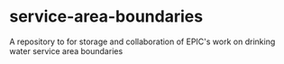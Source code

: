 # service-area-boundaries
A repository to for storage and collaboration of EPIC's work on drinking water service area boundaries
